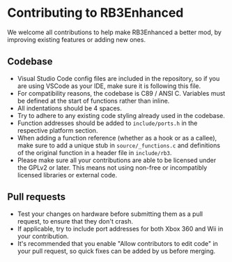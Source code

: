 # Contributing to RB3Enhanced

We welcome all contributions to help make RB3Enhanced a better mod, by improving existing features or adding new ones.

## Codebase

* Visual Studio Code config files are included in the repository, so if you are using VSCode as your IDE, make sure it is following this file.
* For compatibility reasons, the codebase is C89 / ANSI C. Variables must be defined at the start of functions rather than inline.
* All indentations should be 4 spaces.
* Try to adhere to any existing code styling already used in the codebase.
* Function addresses should be added to `include/ports.h` in the respective platform section.
* When adding a function reference (whether as a hook or as a callee), make sure to add a unique stub in `source/_functions.c` and definitions of the original function in a header file in `include/rb3`.
* Please make sure all your contributions are able to be licensed under the GPLv2 or later. This means not using non-free or incompatibly licensed libraries or external code.

## Pull requests

* Test your changes on hardware before submitting them as a pull request, to ensure that they don't crash.
* If applicable, try to include port addresses for both Xbox 360 and Wii in your contribution.
* It's recommended that you enable "Allow contributors to edit code" in your pull request, so quick fixes can be added by us before merging.
